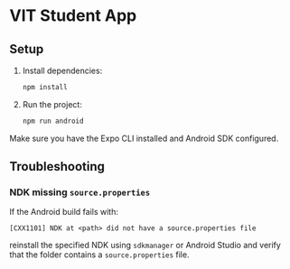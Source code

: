 # VIT Student App

## Setup

1. Install dependencies:
   ```bash
   npm install
   ```
2. Run the project:
   ```bash
   npm run android
   ```

Make sure you have the Expo CLI installed and Android SDK configured.

## Troubleshooting

### NDK missing `source.properties`
If the Android build fails with:
```
[CXX1101] NDK at <path> did not have a source.properties file
```
reinstall the specified NDK using `sdkmanager` or Android Studio and verify that the folder contains a `source.properties` file.
